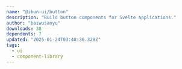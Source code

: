 ```yaml
---
name: "@ikun-ui/button"
description: "Build button components for Svelte applications."
author: "baiwusanyu"
downloads: 38
dependents: 7
updated: "2025-01-24T03:48:36.328Z"
tags: 
  - ui
  - component-library
---
```

